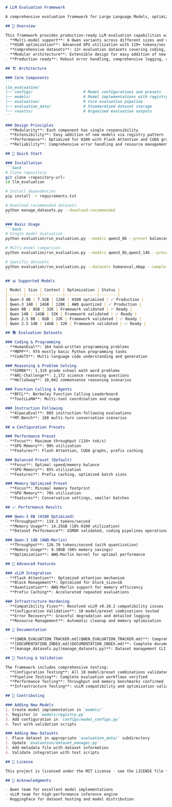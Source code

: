 ````markdown
# LLM Evaluation Framework

A comprehensive evaluation framework for Large Language Models, optimized for NVIDIA H100 GPUs and focused on Qwen model families.

## 🎯 Overview

This framework provides production-ready LLM evaluation capabilities with:
- **Multi-model support**: 6 Qwen variants across different sizes and versions
- **H100 optimization**: Advanced GPU utilization with 119+ tokens/sec performance
- **Comprehensive datasets**: 12+ evaluation datasets covering coding, reasoning, and function calling
- **Modular architecture**: Extensible design for easy addition of new models and benchmarks
- **Production ready**: Robust error handling, comprehensive logging, and automated reporting

## 🏗️ Architecture

### Core Components
```
llm_evaluation/
├── configs/                      # Model configurations and presets
├── models/                       # Model implementations with registry pattern
├── evaluation/                   # Core evaluation pipeline
├── evaluation_data/              # Standardized dataset storage
└── results/                      # Organized evaluation outputs
```

### Design Principles
- **Modularity**: Each component has single responsibility
- **Extensibility**: Easy addition of new models via registry pattern
- **Performance**: Optimized for H100 with Flash Attention and CUDA graphs
- **Reliability**: Comprehensive error handling and resource management

## 🚀 Quick Start

### Installation
```bash
# Clone repository
git clone <repository-url>
cd llm_evaluation

# Install dependencies
pip install -r requirements.txt

# Download recommended datasets
python manage_datasets.py --download-recommended
```

### Basic Usage
```bash
# Single model evaluation
python evaluation/run_evaluation.py --models qwen3_8b --preset balanced

# Multi-model comparison
python evaluation/run_evaluation.py --models qwen3_8b,qwen3_14b --preset performance

# Specific datasets
python evaluation/run_evaluation.py --datasets humaneval,mbpp --sample-limit 50
```

## 📊 Supported Models

| Model | Size | Context | Optimization | Status |
|-------|------|---------|--------------|--------|
| Qwen-3 8B | 7.5GB | 128K | H100 optimized | ✅ Production |
| Qwen-3 14B | 14GB | 128K | AWQ quantized | ✅ Production |
| Qwen 8B | 8GB | 32K | Framework validated | ✅ Ready |
| Qwen 14B | 14GB | 32K | Framework validated | ✅ Ready |
| Qwen 2.5 8B | 8GB | 32K | Framework validated | ✅ Ready |
| Qwen 2.5 14B | 14GB | 32K | Framework validated | ✅ Ready |

## 📚 Evaluation Datasets

### Coding & Programming
- **HumanEval**: 164 hand-written programming problems
- **MBPP**: 974 mostly basic Python programming tasks
- **CodeT5**: Multi-language code understanding and generation

### Reasoning & Problem Solving
- **GSM8K**: 1,319 grade school math word problems
- **ARC-Challenge**: 1,172 science reasoning questions
- **HellaSwag**: 10,042 commonsense reasoning scenarios

### Function Calling & Agents
- **BFCL**: Berkeley Function Calling Leaderboard
- **ToolLLaMA**: Multi-tool coordination and usage

### Instruction Following
- **AlpacaEval**: 805 instruction-following evaluations
- **MT-Bench**: 160 multi-turn conversation scenarios

## ⚙️ Configuration Presets

### Performance Preset
- **Focus**: Maximum throughput (119+ tok/s)
- **GPU Memory**: 90% utilization
- **Features**: Flash Attention, CUDA graphs, prefix caching

### Balanced Preset (Default)
- **Focus**: Optimal speed/memory balance
- **GPU Memory**: 85% utilization  
- **Features**: Prefix caching, optimized batch sizes

### Memory Optimized Preset
- **Focus**: Minimal memory footprint
- **GPU Memory**: 70% utilization
- **Features**: Conservative settings, smaller batches

## 📈 Performance Results

### Qwen-3 8B (H100 Optimized)
- **Throughput**: 119.3 tokens/second
- **Memory Usage**: 14.25GB (18% H100 utilization)
- **Dataset Performance**: GSM8K validated, coding pipelines operational

### Qwen-3 14B (AWQ-Marlin)
- **Throughput**: 126.70 tokens/second (with quantization)
- **Memory Usage**: 9.38GB (66% memory savings)
- **Optimization**: AWQ-Marlin kernel for optimal performance

## 🔧 Advanced Features

### vLLM Integration
- **Flash Attention**: Optimized attention mechanism
- **Block Management**: Optimized for block_size=16
- **Quantization**: AWQ-Marlin support for memory efficiency
- **Prefix Caching**: Accelerated repeated evaluations

### Infrastructure Hardening
- **Compatibility Fixes**: Resolved vLLM v0.10.2 compatibility issues
- **Configuration Validation**: 18 model/preset combinations tested
- **Error Recovery**: Graceful degradation and detailed logging
- **Resource Management**: Automatic cleanup and memory optimization

## 📖 Documentation

- **[QWEN_EVALUATION_TRACKER.md](QWEN_EVALUATION_TRACKER.md)**: Comprehensive evaluation results and progress tracking
- **[DOCUMENTATION_INDEX.md](DOCUMENTATION_INDEX.md)**: Complete documentation navigation
- **[manage_datasets.py](manage_datasets.py)**: Dataset management CLI tool

## 🧪 Testing & Validation

The framework includes comprehensive testing:
- **Configuration Testing**: All 18 model/preset combinations validated
- **Pipeline Testing**: Complete evaluation workflows verified
- **Performance Testing**: Throughput and memory benchmarks confirmed
- **Infrastructure Testing**: vLLM compatibility and optimization validated

## 🤝 Contributing

### Adding New Models
1. Create model implementation in `models/`
2. Register in `models/registry.py`
3. Add configuration in `configs/model_configs.py`
4. Test with validation scripts

### Adding New Datasets
1. Place dataset in appropriate `evaluation_data/` subdirectory
2. Update `evaluation/dataset_manager.py`
3. Add metadata file with dataset information
4. Validate integration with test scripts

## 📄 License

This project is licensed under the MIT License - see the LICENSE file for details.

## 🙏 Acknowledgments

- Qwen team for excellent model implementations
- vLLM team for high-performance inference engine
- HuggingFace for dataset hosting and model distribution
````